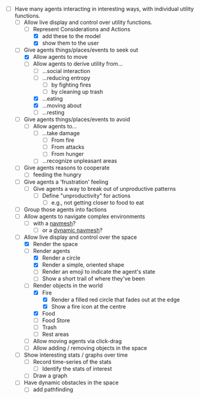 - [ ] Have many agents interacting in interesting ways, with individual
      utility functions.
  - [ ] Allow live display and control over utility functions.
    - [ ] Represent Considerations and Actions
      - [x] add these to the model
      - [x] show them to the user
  - [ ] Give agents things/places/events to seek out
    - [x] Allow agents to move
    - [ ] Allow agents to derive utility from...
      - [ ] ...social interaction
      - [ ] ...reducing entropy
        - [ ] by fighting fires
        - [ ] by cleaning up trash
      - [x] ...eating
      - [x] ...moving about
      - [ ] ...resting
  - [ ] Give agents things/places/events to avoid
    - [ ] Allow agents to...
      - [ ] ...take damage
        - [ ] From fire
        - [ ] From attacks
        - [ ] From hunger
      - [ ] ...recognize unpleasant areas
  - [ ] Give agents reasons to cooperate
    - [ ] feeding the hungry 
  - [ ] Give agents a 'frustration' feeling
    - [ ] Give agents a way to break out of unproductive patterns
      - [ ] Define "unproductivity" for actions
        - [ ] e.g., not getting closer to food to eat
  - [ ] Group those agents into factions
  - [ ] Allow agents to navigate complex environments
    - [ ] with a [navmesh]?
      - [ ] or a [dynamic navmesh]?
  - [ ] Allow live display and control over the space
    - [x] Render the space
    - [ ] Render agents
      - [x] Render a circle
      - [x] Render a simple, oriented shape
      - [ ] Render an emoji to indicate the agent's state
      - [ ] Show a short trail of where they've been
    - [ ] Render objects in the world
      - [x] Fire
        - [x] Render a filled red circle that fades out at the edge
        - [x] Show a fire icon at the centre
      - [x] Food
      - [ ] Food Store
      - [ ] Trash
      - [ ] Rest areas
    - [ ] Allow moving agents via click-drag
    - [ ] Allow adding / removing objects in the space
  - [ ] Show interesting stats / graphs over time
    - [ ] Record time-series of the stats
      - [ ] Identify the stats of interest
    - [ ] Draw a graph
  - [ ] Have dynamic obstacles in the space
    - [ ] add pathfinding
    
[navmesh]: https://en.wikipedia.org/wiki/Navigation_mesh
[dynamic navmesh]: http://www.staff.science.uu.nl/~gerae101/pdf/CAVW_Dynamic_ECM.pdf